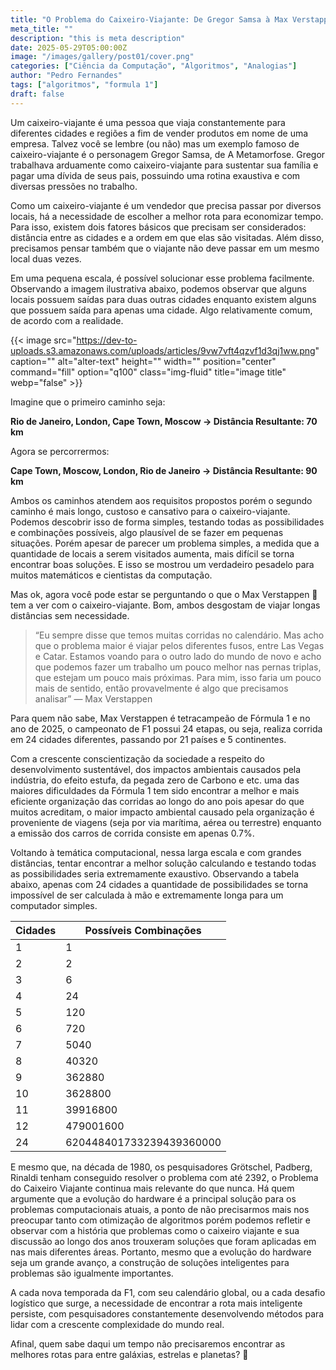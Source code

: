```yaml
---
title: "O Problema do Caixeiro-Viajante: De Gregor Samsa à Max Verstappen e a Busca Incessante pelo Caminho Perfeito."
meta_title: ""
description: "this is meta description"
date: 2025-05-29T05:00:00Z
image: "/images/gallery/post01/cover.png"
categories: ["Ciência da Computação", "Algoritmos", "Analogias"]
author: "Pedro Fernandes"
tags: ["algoritmos", "formula 1"]
draft: false
---
```


Um caixeiro-viajante é uma pessoa que viaja constantemente para diferentes cidades e regiões a fim de vender produtos em nome de uma empresa. Talvez você se lembre (ou não) mas um exemplo famoso de caixeiro-viajante é o personagem Gregor Samsa, de A Metamorfose. Gregor trabalhava arduamente como caixeiro-viajante para sustentar sua família e pagar uma dívida de seus pais, possuindo uma rotina exaustiva e com diversas pressões no trabalho.

Como um caixeiro-viajante é um vendedor que precisa passar por diversos locais, há a necessidade de escolher a melhor rota para economizar tempo. Para isso, existem dois fatores básicos que precisam ser considerados: distância entre as cidades e a ordem em que elas são visitadas. Além disso, precisamos pensar também que o viajante não deve passar em um mesmo local duas vezes.

Em uma pequena escala, é possível solucionar esse problema facilmente. Observando a imagem ilustrativa abaixo, podemos observar que alguns locais possuem saídas para duas outras cidades enquanto existem alguns que possuem saída para apenas uma cidade. Algo relativamente comum, de acordo com a realidade.

{{< image src="https://dev-to-uploads.s3.amazonaws.com/uploads/articles/9vw7vft4qzvf1d3qj1ww.png" caption="" alt="alter-text" height="" width="" position="center" command="fill" option="q100" class="img-fluid" title="image title"  webp="false" >}}

Imagine que o primeiro caminho seja:

**Rio de Janeiro, London, Cape Town, Moscow → Distância Resultante: 70 km**

Agora se percorrermos:

**Cape Town, Moscow, London, Rio de Janeiro → Distância Resultante: 90 km**

Ambos os caminhos atendem aos requisitos propostos porém o segundo caminho é mais longo, custoso e cansativo para o caixeiro-viajante. Podemos descobrir isso de forma simples, testando todas as possibilidades e combinações possíveis, algo plausível de se fazer em pequenas situações. Porém apesar de parecer um problema simples, a medida que a quantidade de locais a serem visitados aumenta, mais difícil se torna encontrar boas soluções. E isso se mostrou um verdadeiro pesadelo para muitos matemáticos e cientistas da computação.

Mas ok, agora você pode estar se perguntando o que o Max Verstappen 🦁tem a ver com o caixeiro-viajante. Bom, ambos desgostam de viajar longas distâncias sem necessidade.

> “Eu sempre disse que temos muitas corridas no calendário. Mas acho que o problema maior é viajar pelos diferentes fusos, entre Las Vegas e Catar. Estamos voando para o outro lado do mundo de novo e acho que podemos fazer um trabalho um pouco melhor nas pernas triplas, que estejam um pouco mais próximas. Para mim, isso faria um pouco mais de sentido, então provavelmente é algo que precisamos analisar” — Max Verstappen

Para quem não sabe, Max Verstappen é tetracampeão de Fórmula 1 e no ano de 2025, o campeonato de F1 possui 24 etapas, ou seja, realiza corrida em 24 cidades diferentes, passando por 21 países e 5 continentes.

Com a crescente conscientização da sociedade a respeito do desenvolvimento sustentável, dos impactos ambientais causados pela indústria, do efeito estufa, da pegada zero de Carbono e etc. uma das maiores dificuldades da Fórmula 1 tem sido encontrar a melhor e mais eficiente organização das corridas ao longo do ano pois apesar do que muitos acreditam, o maior impacto ambiental causado pela organização é proveniente de viagens (seja por via marítima, aérea ou terrestre) enquanto a emissão dos carros de corrida consiste em apenas 0.7%.

Voltando à temática computacional, nessa larga escala e com grandes distâncias, tentar encontrar a melhor solução calculando e testando todas as possibilidades seria extremamente exaustivo. Observando a tabela abaixo, apenas com 24 cidades a quantidade de possibilidades se torna impossível de ser calculada à mão e extremamente longa para um computador simples.



| Cidades      | Possíveis Combinações |
|-------------|-----------------------|
|      1      | 1           | 
|      2      | 2           |
|      3      | 6           |
|      4      | 24          |
|      5      | 120         |
|      6      | 720         |
|      7      | 5040        |
|      8      | 40320       |
|      9      | 362880      |
|      10     | 3628800     |
|      11     | 39916800    |
|      12     | 479001600   |
|      24     | 620448401733239439360000   |

E mesmo que, na década de 1980, os pesquisadores Grötschel, Padberg, Rinaldi tenham conseguido resolver o problema com até 2392, o Problema do Caixeiro Viajante continua mais relevante do que nunca. Há quem argumente que a evolução do hardware é a principal solução para os problemas computacionais atuais, a ponto de não precisarmos mais nos preocupar tanto com otimização de algoritmos porém podemos refletir e observar com a história que problemas como o caixeiro viajante e sua discussão ao longo dos anos trouxeram soluções que foram aplicadas em nas mais diferentes áreas. Portanto, mesmo que a evolução do hardware seja um grande avanço, a construção de soluções inteligentes para problemas são igualmente importantes.

A cada nova temporada da F1, com seu calendário global, ou a cada desafio logístico que surge, a necessidade de encontrar a rota mais inteligente persiste, com pesquisadores constantemente desenvolvendo métodos para lidar com a crescente complexidade do mundo real.

Afinal, quem sabe daqui um tempo não precisaremos encontrar as melhores rotas para entre galáxias, estrelas e planetas? 🚀
